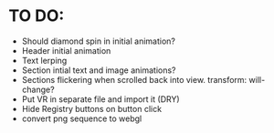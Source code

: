 # TO DO:

* Should diamond spin in initial animation?
* Header initial animation
* Text lerping
* Section intial text and image animations?
* Sections flickering when scrolled back into view. transform: will-change?
* Put VR in separate file and import it (DRY)
* Hide Registry buttons on button click
* convert png sequence to webgl
